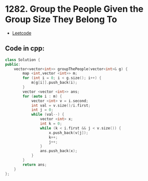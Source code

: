 # 1282. Group the People Given the Group Size They Belong To
- [Leetcode](https://leetcode.com/problems/group-the-people-given-the-group-size-they-belong-to/description/)
## Code in cpp:
```cpp
class Solution {
public:
    vector<vector<int>> groupThePeople(vector<int>& g) {
        map <int,vector <int>> m;
        for (int i = 0; i < g.size(); i++) {
            m[g[i]].push_back(i);
        }
        vector <vector <int>> ans;
        for (auto i : m) {
            vector <int> v = i.second;
            int val = v.size()/i.first;
            int j = 0;
            while (val--) {
                vector <int> x;
                int k = 0;
                while (k < i.first && j < v.size()) {
                    x.push_back(v[j]);
                    k++;
                    j++;
                }
                ans.push_back(x);
            }
        }
        return ans;
    }
};
```
